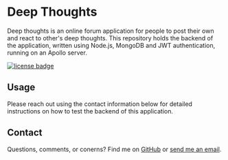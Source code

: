 # Deep Thoughts

Deep thoughts is an online forum application for people to post their own and react to other's deep thoughts. 
This repository holds the backend of the application, written using Node.js, MongoDB and JWT authentication, running on an Apollo server.
    
[![license badge](https://img.shields.io/static/v1?label=license&message=MIT&color=important)](https://opensource.org/licenses/MIT)

## Usage
Please reach out using the contact information below for detailed instructions on how to test the backend of this application.

## Contact

Questions, comments, or conerns? Find me on [GitHub](https://github.com/rawagschal/) or [send me an email](mailto:rawagschal@gmail.com).


